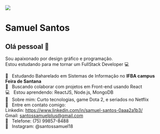 <img width="auto" src="https://github.com/tgmarinho/tgmarinho/blob/master/banner.png">


# Samuel Santos

## Olá pessoal 👋
Sou apaixonado por design gráfico e programação.
 <br/> Estou estudando para me tornar um FullStack Developer :computer:

 :rocket:  &nbsp; Estudando Baharelado em Sistemas de Informação no **IFBA campus Feira de Santana**
 <br/> :purple_heart: &nbsp; Buscando colaborar com projetos em Front-end usando React
 <br/> :computer: &nbsp; Estou aprendendo: ReactJS, Node.js, MongoDB
 <br/> 💬  &nbsp; Sobre mim: Curto tecnologias, game Dota 2, e seriados no Netflix
 <br/> :email: &nbsp; Entre em contato comigo:
 <br/> Linkedin: https://www.linkedin.com/in/samuel-santos-0aaa2a1b3/
 <br/> Gmail: santossamuelplus@gmail.com
 <br/> :iphone: &nbsp; Telefone: (75) 99857-8488
 <br/> :speech_balloon: &nbsp; Instagram: @santossamuel18

